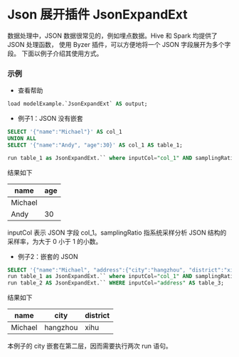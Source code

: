 # Json 展开插件 JsonExpandExt 
数据处理中，JSON 数据很常见的，例如埋点数据。Hive 和 Spark 均提供了 JSON 处理函数，
使用 Byzer 插件，可以方便地将一个 JSON 字段展开为多个字段。
下面以例子介绍其使用方式。

### 示例
- 查看帮助

```sql
load modelExample.`JsonExpandExt` AS output;
```

- 例子1：JSON 没有嵌套

```sql
SELECT '{"name":"Michael"}' AS col_1
UNION ALL
SELECT '{"name":"Andy", "age":30}' AS col_1 AS table_1;

run table_1 as JsonExpandExt.`` where inputCol="col_1" AND samplingRatio = "1.0" as table_2;
```

结果如下

|name | age| 
|---|---|
|Michael | |
|Andy |30|

inputCol 表示 JSON 字段 col_1。samplingRatio 指系统采样分析 JSON 结构的采样率，为大于 0 小于 1 的小数。

- 例子2：嵌套的 JSON

```sql
SELECT '{"name":"Michael", "address":{"city":"hangzhou", "district":"xihu"} } ' AS col_1 AS table_1;
run table_1 as JsonExpandExt.`` where inputCol="col_1" AND samplingRatio = "1.0" as table_2;
run table_2 AS JsonExpandExt.`` WHERE inputCol="address" AS table_3;
```

结果如下

|name|city|district|
|---|---|---|
|Michael|hangzhou|xihu|

本例子的 city 嵌套在第二层，因而需要执行两次 run 语句。

